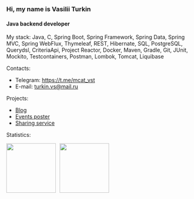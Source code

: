 ### Hi, my name is Vasilii Turkin

#### Java backend developer

My stack: Java, C, Spring Boot, Spring Framework, Spring Data, Spring MVC, Spring WebFlux, Thymeleaf, REST, Hibernate, SQL, PostgreSQL, Querydsl, CriteriaApi, Project Reactor, Docker, Maven, Gradle, Git, JUnit, Mockito, Testcontainers, Postman, Lombok, Tomcat, Liquibase  

Contacts:
* Telegram: https://t.me/mcat_vst
* E-mail: turkin.vs@mail.ru

Projects: 
* [Blog](https://github.com/mrchcat/intershop_reactive)
* [Events poster](https://github.com/mrchcat/java-explore-with-me)
* [Sharing service](https://github.com/mrchcat/java-shareit)


Statistics:
<div>
<a href="https://github-readme-stats.vercel.app/api?username=mrchcat&hide=contribs&show_icons=true">
  <img  align="left" height="130" style="margin-right: 10px" src="https://github-readme-stats.vercel.app/api?username=mrchcat&hide=contribs&show_icons=true" />
</a>
<a href="https://github-readme-stats.vercel.app/api/top-langs/?username=mrchcat&layout=compact">
  <img align="left" height="130" src="https://github-readme-stats.vercel.app/api/top-langs/?username=mrchcat&layout=compact" />
</a>
</div>


